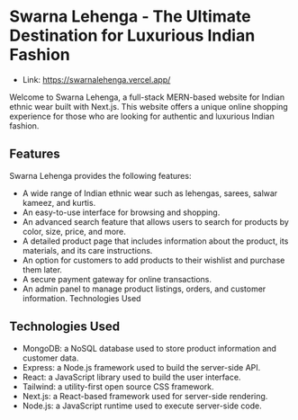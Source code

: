 # Swarna Lehenga - The Ultimate Destination for Luxurious Indian Fashion
- Link: https://swarnalehenga.vercel.app/

Welcome to Swarna Lehenga, a full-stack MERN-based website for Indian ethnic wear built with Next.js. This website offers a unique online shopping experience for those who are looking for authentic and luxurious Indian fashion.

## Features
Swarna Lehenga provides the following features:
- A wide range of Indian ethnic wear such as lehengas, sarees, salwar kameez, and kurtis.
- An easy-to-use interface for browsing and shopping.
- An advanced search feature that allows users to search for products by color, size, price, and more.
- A detailed product page that includes information about the product, its materials, and its care instructions.
- An option for customers to add products to their wishlist and purchase them later.
- A secure payment gateway for online transactions.
- An admin panel to manage product listings, orders, and customer information.
Technologies Used


## Technologies Used
- MongoDB: a NoSQL database used to store product information and customer data.
- Express: a Node.js framework used to build the server-side API.
- React: a JavaScript library used to build the user interface.
- Tailwind: a utility-first open source CSS framework.
- Next.js: a React-based framework used for server-side rendering.
- Node.js: a JavaScript runtime used to execute server-side code.
